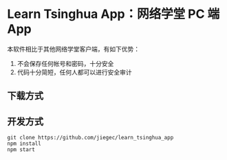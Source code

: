 # Learn Tsinghua App：网络学堂 PC 端 App

本软件相比于其他网络学堂客户端，有如下优势：

1. 不会保存任何帐号和密码，十分安全
2. 代码十分简短，任何人都可以进行安全审计

## 下载方式


## 开发方式

```shell
git clone https://github.com/jiegec/learn_tsinghua_app
npm install
npm start
```